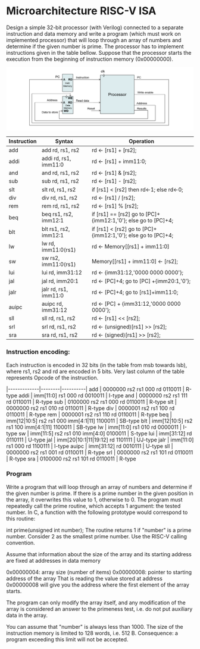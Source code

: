 # Microarchitecture RISC-V ISA

Design a simple 32-bit processor (with Verilog) connected to a separate instruction and data memory and write a program (which must work on implemented processor) that will loop through an array of numbers and determine if the given number is prime. The processor has to implement instructions given in the table bellow. Suppose that the processor starts the execution from the beginning of instruction memory (0x00000000).

![](images/cpu.png)

| Instruction | Syntax | Operation |
|---|---|---|
| add | add rd, rs1, rs2 | rd ← [rs1] + [rs2]; |
| addi | addi rd, rs1, imm11:0 | rd ← [rs1] + imm11:0; |
| and | and rd, rs1, rs2 | rd ← [rs1] & [rs2]; |
| sub | sub rd, rs1, rs2 | rd ← [rs1] - [rs2]; |
| slt | slt rd, rs1, rs2 | if [rs1] < [rs2] then rd←1; else rd←0; |
| div | div rd, rs1, rs2 | rd ← [rs1] / [rs2]; |
| rem | rem rd, rs1, rs2 | rd ← [rs1] % [rs2]; |
| beq | beq rs1, rs2, imm12:1 | if [rs1] == [rs2] go to [PC]+{imm12:1,'0'}; else go to [PC]+4; |
| blt | blt rs1, rs2, imm12:1 | if [rs1] < [rs2] go to [PC]+{imm12:1,'0'}; else go to [PC]+4; |
| lw | lw rd, imm11:0(rs1) | rd ← Memory[[rs1] + imm11:0] |
| sw | sw rs2, imm11:0(rs1) | Memory[[rs1] + imm11:0] ← [rs2]; |
| lui | lui rd, imm31:12 | rd ← {imm31:12,'0000 0000 0000'}; |
| jal | jal rd, imm20:1 | rd ← [PC]+4; go to [PC] +{imm20:1,'0'}; |
| jalr | jalr rd, rs1, imm11:0 | rd ← [PC]+4; go to [rs1]+imm11:0; |
| auipc | auipc rd, imm31:12 | rd ← [PC] + {imm31:12,'0000 0000 0000'}; |
| sll | sll rd, rs1, rs2 | rd ← [rs1] << [rs2]; |
| srl | srl rd, rs1, rs2 | rd ← (unsigned)[rs1] >> [rs2]; |
| sra | sra rd, rs1, rs2 | rd ← (signed)[rs1] >> [rs2]; |

### Instruction encoding:

Each instruction is encoded in 32 bits (in the table from msb towards lsb), where rs1, rs2 and rd are encoded in 5 bits. Very last column of the table represents Opcode of the instruction.

|-------------|--------|----------|
add | 0000000 rs2 rs1 000 rd 0110011 | R-type
addi | imm[11:0] rs1 000 rd 0010011 | I-type
and | 0000000 rs2 rs1 111 rd 0110011 | R-type
sub | 0100000 rs2 rs1 000 rd 0110011 | R-type
slt | 0000000 rs2 rs1 010 rd 0110011 | R-type
div | 0000001 rs2 rs1 100 rd 0110011 | R-type
rem | 0000001 rs2 rs1 110 rd 0110011 | R-type
beq | imm[12|10:5] rs2 rs1 000 imm[4:1|11] 1100011 | SB-type
blt | imm[12|10:5] rs2 rs1 100 imm[4:1|11] 1100011 | SB-type
lw | imm[11:0] rs1 010 rd 0000011 | I-type
sw | imm[11:5] rs2 rs1 010 imm[4:0] 0100011 | S-type
lui | imm[31:12] rd 0110111 | U-type
jal | imm[20|10:1|11|19:12] rd 1101111 | UJ-type
jalr | imm[11:0] rs1 000 rd 1100111 | I-type
auipc | imm[31:12] rd 0010111 | U-type
sll | 0000000 rs2 rs1 001 rd 0110011 | R-type
srl | 0000000 rs2 rs1 101 rd 0110011 | R-type
sra | 0100000 rs2 rs1 101 rd 0110011 | R-type

### Program

Write a program that will loop through an array of numbers and determine if the given number is prime. If there is a prime number in the given position in the array, it overwrites this value to 1, otherwise to 0. The program must repeatedly call the prime routine, which accepts 1 argument: the tested number. In C, a function with the following prototype would correspond to this routine:

int prime(unsigned int number);
The routine returns 1 if "number" is a prime number. Consider 2 as the smallest prime number. Use the RISC-V calling convention.

Assume that information about the size of the array and its starting address are fixed at addresses in data memory

0x00000004: array size (number of items)
0x00000008: pointer to starting address of the array
That is reading the value stored at address 0x00000008 will give you the address where the first element of the array starts.

The program can only modify the array itself, and any modification of the array is considered an answer to the primeness test, i.e. do not put auxiliary data in the array.

You can assume that "number" is always less than 1000. The size of the instruction memory is limited to 128 words, i.e. 512 B. Consequence: a program exceeding this limit will not be accepted.

